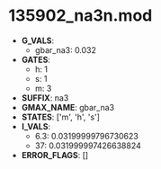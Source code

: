 # 135902_na3n.mod

- **G_VALS**:
  - gbar_na3: 0.032
- **GATES**:
  - h: 1
  - s: 1
  - m: 3
- **SUFFIX**: na3
- **GMAX_NAME**: gbar_na3
- **STATES**: ['m', 'h', 's']
- **I_VALS**:
  - 6.3: 0.03199999796730623
  - 37: 0.031999997426638824
- **ERROR_FLAGS**: []
